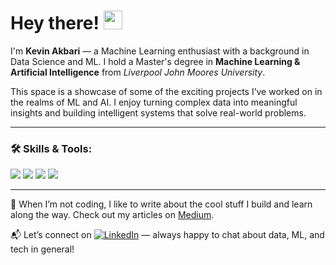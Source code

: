 # Hey there! <img src="https://raw.githubusercontent.com/MartinHeinz/MartinHeinz/master/wave.gif" width="30px">

I'm **Kevin Akbari** — a Machine Learning enthusiast with a background in Data Science and ML. I hold a Master's degree in **Machine Learning & Artificial Intelligence** from *Liverpool John Moores University*.

This space is a showcase of some of the exciting projects I’ve worked on in the realms of ML and AI. I enjoy turning complex data into meaningful insights and building intelligent systems that solve real-world problems.

---

### 🛠️ Skills & Tools:

![](https://img.shields.io/badge/OS-Linux-informational?style=flat&logo=linux&logoColor=white&color=2bbc8a)
![](https://img.shields.io/badge/Code-Python-informational?style=flat&logo=python&logoColor=white&color=2bbc8a)
![](https://img.shields.io/badge/Code-Matlab-informational?style=flat&logo=mathworks&logoColor=white&color=2bbc8a)
![](https://img.shields.io/badge/Code-SQL-informational?style=flat&logo=postgresql&logoColor=white&color=2bbc8a)

---

📝 When I’m not coding, I like to write about the cool stuff I build and learn along the way. Check out my articles on [Medium](https://akbarikevin.medium.com/).

📬 Let’s connect on [![LinkedIn][1.2]][1] — always happy to chat about data, ML, and tech in general!

<!-- Icons -->
[1.2]: https://raw.githubusercontent.com/MartinHeinz/MartinHeinz/master/linkedin-3-16.png  
[1]: https://www.linkedin.com/in/kevinakbari/
